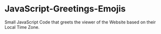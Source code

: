 # JavaScript-Greetings-Emojis
Small JavaScript Code that greets the viewer of the Website based on their Local Time Zone. 
